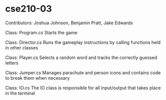 # cse210-03
Contributors: Joshua Johnson, Benjamin Pratt, Jake Edwards

Class: Program.cs
    Starts the game

Class: Director.cs
    Runs the gameplay instructions by calling functions held in other classes

Class: Player.cs
    Selects a random word and tracks the correctly guessed letters

Class: Jumper.cs
    Manages parachute and person icons and contains code to break them when necessary

Class: IO.cs
    The IO class is responsible for all input/output that takes place in the terminal